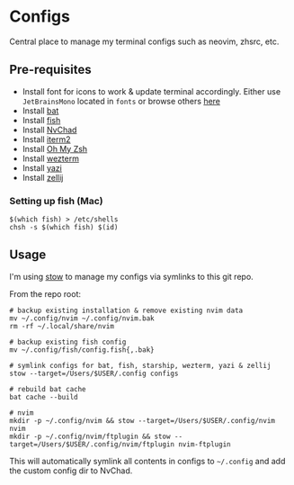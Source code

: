 # Configs

Central place to manage my terminal configs such as neovim, zhsrc, etc.

## Pre-requisites

- Install font for icons to work & update terminal accordingly.
Either use `JetBrainsMono` located in `fonts` or browse others [here](https://github.com/ryanoasis/nerd-fonts)
- Install [bat](https://github.com/sharkdp/bat)
- Install [fish](https://fishshell.com/)
- Install [NvChad](https://github.com/NvChad/NvChad)
- Install [iterm2](https://iterm2.com/)
- Install [Oh My Zsh](https://ohmyz.sh/#install)
- Install [wezterm](https://wezfurlong.org/wezterm/index.html)
- Install [yazi](https://yazi-rs.github.io/)
- Install [zellij](https://zellij.dev/)

### Setting up fish (Mac)

```shell
$(which fish) > /etc/shells
chsh -s $(which fish) $(id)
```

## Usage

I'm using [stow](https://www.gnu.org/software/stow/) to manage my configs via symlinks to this git repo.

From the repo root:

```shell
# backup existing installation & remove existing nvim data
mv ~/.config/nvim ~/.config/nvim.bak
rm -rf ~/.local/share/nvim

# backup existing fish config
mv ~/.config/fish/config.fish{,.bak}

# symlink configs for bat, fish, starship, wezterm, yazi & zellij
stow --target=/Users/$USER/.config configs

# rebuild bat cache
bat cache --build

# nvim
mkdir -p ~/.config/nvim && stow --target=/Users/$USER/.config/nvim nvim
mkdir -p ~/.config/nvim/ftplugin && stow --target=/Users/$USER/.config/nvim/ftplugin nvim-ftplugin
```

This will automatically symlink all contents in configs to `~/.config` and add the custom config dir to NvChad.
